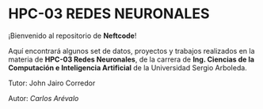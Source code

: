 # HPC-03 REDES NEURONALES

¡Bienvenido al repositorio de **Neftcode**!

Aquí encontrará algunos set de datos, proyectos y trabajos realizados en la materia de **HPC-03 Redes Neuronales**, de la carrera de **Ing. Ciencias de la Computación e Inteligencia Artificial** de la Universidad Sergio Arboleda.

Tutor: John Jairo Corredor

Autor: *Carlos Arévalo*
